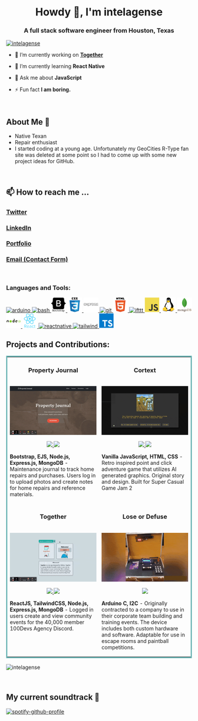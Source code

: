 <h1 align="center">Howdy 👋, I'm intelagense</h1>
<h3 align="center">A full stack software engineer from Houston, Texas</h3>

<p align="left"> <a href="https://twitter.com/intelagense" target="blank"><img src="https://img.shields.io/twitter/follow/intelagense?logo=twitter&style=for-the-badge" alt="intelagense" /></a> </p>

- 🔭 I’m currently working on <a href="https://github.com/intelagense/Together" target="blank">**Together**</a>

- 🌱 I’m currently learning **React Native**

- 💬 Ask me about **JavaScript**

- ⚡ Fun fact **I am boring.**

<br>

## About Me 🤠

* Native Texan
* Repair enthusiast 
* I started coding at a young age. Unfortunately my GeoCities R-Type fan site was deleted at some point so I had to come up with some new project ideas for GitHub.  

<br>

## 📫 How to reach me ...

### [Twitter](https://twitter.com/intelagense)
### [LinkedIn](https://www.linkedin.com/in/eric-wynn-romere/)
### [Portfolio](https://www.intelagense.com/)
### [Email (Contact Form)](https://www.intelagense.com/#contact)

<br>

<h3 align="left">Languages and Tools:</h3>
<p align="left"> <a href="https://www.arduino.cc/" target="_blank" rel="noreferrer"> <img src="https://cdn.worldvectorlogo.com/logos/arduino-1.svg" alt="arduino" width="40" height="40"/> </a> <a href="https://www.gnu.org/software/bash/" target="_blank" rel="noreferrer"> <img src="https://www.vectorlogo.zone/logos/gnu_bash/gnu_bash-icon.svg" alt="bash" width="40" height="40"/> </a> <a href="https://getbootstrap.com" target="_blank" rel="noreferrer"> <img src="https://raw.githubusercontent.com/devicons/devicon/master/icons/bootstrap/bootstrap-plain-wordmark.svg" alt="bootstrap" width="40" height="40"/> </a> <a href="https://www.w3schools.com/css/" target="_blank" rel="noreferrer"> <img src="https://raw.githubusercontent.com/devicons/devicon/master/icons/css3/css3-original-wordmark.svg" alt="css3" width="40" height="40"/> </a> <a href="https://expressjs.com" target="_blank" rel="noreferrer"> <img src="https://raw.githubusercontent.com/devicons/devicon/master/icons/express/express-original-wordmark.svg" alt="express" width="40" height="40"/> </a> <a href="https://git-scm.com/" target="_blank" rel="noreferrer"> <img src="https://www.vectorlogo.zone/logos/git-scm/git-scm-icon.svg" alt="git" width="40" height="40"/> </a> <a href="https://www.w3.org/html/" target="_blank" rel="noreferrer"> <img src="https://raw.githubusercontent.com/devicons/devicon/master/icons/html5/html5-original-wordmark.svg" alt="html5" width="40" height="40"/> </a> <a href="https://ifttt.com/" target="_blank" rel="noreferrer"> <img src="https://www.vectorlogo.zone/logos/ifttt/ifttt-ar21.svg" alt="ifttt" width="40" height="40"/> </a> <a href="https://developer.mozilla.org/en-US/docs/Web/JavaScript" target="_blank" rel="noreferrer"> <img src="https://raw.githubusercontent.com/devicons/devicon/master/icons/javascript/javascript-original.svg" alt="javascript" width="40" height="40"/> </a> <a href="https://www.linux.org/" target="_blank" rel="noreferrer"> <img src="https://raw.githubusercontent.com/devicons/devicon/master/icons/linux/linux-original.svg" alt="linux" width="40" height="40"/> </a> <a href="https://www.mongodb.com/" target="_blank" rel="noreferrer"> <img src="https://raw.githubusercontent.com/devicons/devicon/master/icons/mongodb/mongodb-original-wordmark.svg" alt="mongodb" width="40" height="40"/> </a> <a href="https://nodejs.org" target="_blank" rel="noreferrer"> <img src="https://raw.githubusercontent.com/devicons/devicon/master/icons/nodejs/nodejs-original-wordmark.svg" alt="nodejs" width="40" height="40"/> </a> <a href="https://reactjs.org/" target="_blank" rel="noreferrer"> <img src="https://raw.githubusercontent.com/devicons/devicon/master/icons/react/react-original-wordmark.svg" alt="react" width="40" height="40"/> </a> <a href="https://reactnative.dev/" target="_blank" rel="noreferrer"> <img src="https://reactnative.dev/img/header_logo.svg" alt="reactnative" width="40" height="40"/> </a> <a href="https://tailwindcss.com/" target="_blank" rel="noreferrer"> <img src="https://www.vectorlogo.zone/logos/tailwindcss/tailwindcss-icon.svg" alt="tailwind" width="40" height="40"/> </a> <a href="https://www.typescriptlang.org/" target="_blank" rel="noreferrer"> <img src="https://raw.githubusercontent.com/devicons/devicon/master/icons/typescript/typescript-original.svg" alt="typescript" width="40" height="40"/> </a> </p>

## Projects and Contributions:

<table bordercolor="#66b2b2">

  <tr>
    <td width="50%" valign="top">
      <h3 align="center">Property Journal</h3>
        <br />
        <a target="_blank" href="http://property-journal.cyclic.app/">
            <img src="images/propertyjournal.gif" width="100%" alt="Property Journal demo"/>
        </a>
        <br />
        <p align="center">
          <a href="https://github.com/intelagense/property-journal" target="_blank">
            <img src="https://img.shields.io/static/v1?label=|&message=REPO&color=23555f&style=plastic&logo=github&logo-color=white"/>
          </a>  
          <a href="http://property-journal.cyclic.app/" target="_blank">
            <img src="https://img.shields.io/static/v1?label=|&message=WEBSITE&color=cdf998&style=plastic&logo=wordpress&logo-color=white"/>
          </a>
      </p>
      <p><strong>Bootstrap, EJS, Node.js, Express.js, MongoDB</strong> - Maintenance journal to track home repairs and purchases. Users log in to upload photos and create notes for home repairs and reference materials.</p>
    </td>
    <td width="50%" valign="top">
      <h3 align="center">Cortext</h3>
        <br />
        <a target="_blank" href="https://intelagense.itch.io/cortext">
            <img src="images/cortextprofile.gif" width="100%"  alt="Cortext demo"/>
        </a>
        <br />
        <p align="center">
          <a href="https://github.com/intelagense/cortext" target="_blank">
            <img src="https://img.shields.io/static/v1?label=|&message=REPO&color=23555f&style=plastic&logo=github&logo-color=white"/>
          </a>  
          <a href="https://intelagense.itch.io/cortext" target="_blank">
            <img src="https://img.shields.io/static/v1?label=|&message=WEBSITE&color=cdf998&style=plastic&logo=wordpress&logo-color=white"/>
          </a>
      </p>
      <p><strong>Vanilla JavaScript, HTML, CSS</strong> - Retro inspired point and click adventure game that utilizes AI generated graphics. Original story and design. Built for Super Casual Game Jam 2</p>
    </td>
  </tr>

  <tr>
<td width="50%" valign="top">
      <h3 align="center">Together</h3>
        <br />
        <a target="_blank" href="https://together.cyclic.app/">
            <img src="images/togetherprofile.gif" width="100%"  alt="Cortext demo"/>
        </a>
        <br />
        <p align="center">
          <a href="https://github.com/Caleb-Cohen/Together" target="_blank">
            <img src="https://img.shields.io/static/v1?label=|&message=REPO&color=23555f&style=plastic&logo=github&logo-color=white"/>
          </a>  
          <a href="https://together.cyclic.app/" target="_blank">
            <img src="https://img.shields.io/static/v1?label=|&message=WEBSITE&color=cdf998&style=plastic&logo=wordpress&logo-color=white"/>
          </a>
      </p>
      <p><strong>ReactJS, TailwindCSS, Node.js, Express.js, MongoDB</strong> - Logged in users create and view community events for the 40,000 member 100Devs Agency Discord.</p>
    </td>
    <td width="50%" valign="top">
      <h3 align="center">Lose or Defuse</h3>
        <br />
        <a target="_blank" href="https://github.com/intelagense/lose-or-defuse">
            <img src="images/propbombprofile.gif" width="100%" alt="Prop bomb demo"/>
        </a>
        <br />
        <p align="center">
          <a href="https://github.com/intelagense/lose-or-defuse" target="_blank">
            <img src="https://img.shields.io/static/v1?label=|&message=REPO&color=23555f&style=plastic&logo=github&logo-color=white"/>
          </a>  
      </p>
      <p><strong>Arduino C, I2C</strong> - Originally contracted to a company to use in their corporate team building and training events. The device includes both custom hardware and software. Adaptable for use in escape rooms and paintball competitions.</p>
    </td>
    
  </tr>

</table>

<!-- <p><img align="left" src="https://github-readme-stats.vercel.app/api/top-langs?username=intelagense&show_icons=true&locale=en&layout=compact" alt="intelagense" /></p>

<p>&nbsp;<img align="center" src="https://github-readme-stats.vercel.app/api?username=intelagense&show_icons=true&locale=en" alt="intelagense" /></p>
 -->
<p><img align="center" src="https://github-readme-streak-stats.herokuapp.com/?user=intelagense&theme=default" alt="intelagense" /></p>

<br>

## My current soundtrack 🎸

[![spotify-github-profile](https://spotify-github-profile.vercel.app/api/view?uid=intelagense&cover_image=false&theme=default)](https://spotify-github-profile.vercel.app/api/view?uid=intelagense&redirect=true)

<!---
You found the secret message!
--->
